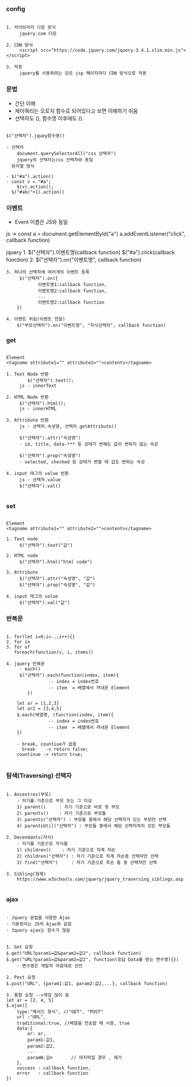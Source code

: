 ### config

```

1. 라이브러리 다운 방식
	 jquery.com 다운 

2. CDN 방식
	 <script src="https://code.jquery.com/jquery-3.4.1.slim.min.js"></script>

3. 적용
	 jquery를 사용하려는 모든 jsp 페이지마다 CDN 방식으로 적용

```


### 문법

* 간단 이해
* 제이쿼리는 오로지 함수로 되어있다고 보면 이해하기 쉬움
* 선택자도 (), 함수명 이후에도 ().

```

$("선택자").jquey함수명()

- 선택자
	document.querySelectorAll("css 선택자")
	jquery의 선택자는css 선택자와 동일 
  문자열 형식
	
- $("#a").action()
- const v = "#a";
	$(v).action();
  $("#abc"+1).action()

```


### 이벤트

- Event 이름은 JS와 동일

js -> const a = document.getElementById("a")
	    a.addEventListener("click", callback function)


jquery
	1. $("선택자").이벤트명(callback function)
			$("#a").click(callback function)
	2. $("선택자").on("이벤트명", callback function)

	3. 하나의 선택자에 여러개의 이벤트 등록
		 $("선택자").on({
				이벤트명1:callback function,
				이벤트명2:callback function,
				...
				이벤트명2:callback function
		})	

	4. 이벤트 위임(이벤트 전달)
		$("부모선택자").on("이벤트명", "자식선택자", callback function)



### get

```

Element
<tagname attribute1="" attribute2="">contents</tagname>

1. Text Node 반환
		$("선택자").text();
	 js - innerText

2. HTML Node 반환
	 $("선택자").html();
	 js - innerHTML	

3. Attribute 반환
	 js - 선택자.속성명, 선택자.getAttribute()

	 $("선택자").attr("속성명")
	 - id, title, data-*** 등 상태가 변해도 값이 변하지 않는 속성

	 $("선택자").prop("속성명")
	 - selected, checked 등 상태가 변할 때 값도 변하는 속성

4. input 태그의 value 반환
	 js - 선택자.value
	 $("선택자").val()
	 

```

### set

```

Element
<tagname attribute1="" attribute2="">contents</tagname>

1. Text node
	 $("선택자").text("값")

2. HTML node
	 $("선택자").html("html code")

3. Attribute
	 $("선택자").attr("속성명", "값")
	 $("선택자").prop("속성명", "값")

4. input 태그의 value
	 $("선택자").val("값")	

```

### 반복문

```

1. for(let i=0;i<..;i++){}
2. for in
3. for of
   foreach(function(v, i, items))

4. jquery 반복문
	 - each()
	 $("선택자").each(function(index, item){
				-- index = index번호
				-- item  = 배열에서 꺼내온 Element
		})

	let ar = [1,2,3]
	let ar2 = [3,4,5]
	$.each(배열명, (function(index, item){
				-- index = index번호
				-- item  = 배열에서 꺼내온 Element
	})

	- break, countiue가 없음
	  break    -> return false;
    countinue -> return true;


```

### 탐색(Traversing) 선택자

```

1. Ancestros(부모)
	- 자기를 기준으로 부모 또는 그 이상
	1) parent()     : 자기 기준으로 바로 윗 부모
	2) parents()    : 자기 기준으로 부모들
	3) parents("선택자") : 부모들 중에서 해당 선택자가 있는 부모만 선택
	4) parentsUtil("선택자") : 부모들 중에서 해당 선택자까지 모든 부모들

2. Decendants(자식)
	- 자기를 기준으로 자식들 
	1) children()    : 자기 기준으로 직계 자손
	2) children("선택자") : 자기 기준으로 직계 자손중 선택자만 선택
	3) find("선택자")     : 자기 기준으로 후손 들 중 선택자만 선택

3. Sibling(형제)
	https://www.w3schools.com/jquery/jquery_traversing_siblings.asp


```


### ajax

```

- Jquery 문법을 사용한 Ajax
- 기본원리는 JS의 Ajax와 같음
- Jquery ajax는 함수가 많음


1. Get 요청
$.get("URL?param1=값&param2=값2", callback function)
$.get("URL?param1=값&param2=값2", function(응답 Data를 받는 변수명){})
	- 변수명은 개발자 마음대로 선언

2. Post 요청
$.post("URL", {param1:값1, param2:값2,...}, callback function)

3. 통합 요청 -->제일 많이 씀
let ar = [2, 4, 5]
$.ajax({
	type:"메서드 형식", //"GET", "POST"
	url :"URL",
	traditional:true, //배열을 전송할 때 사용, true
	data:{
		ar: ar,
		param1:값1,
		param2:값2,
		...
		paramN:값n       // 마지막일 경우 , 제거 
	},
	success : callback function,
	error   : callback function
})

```


